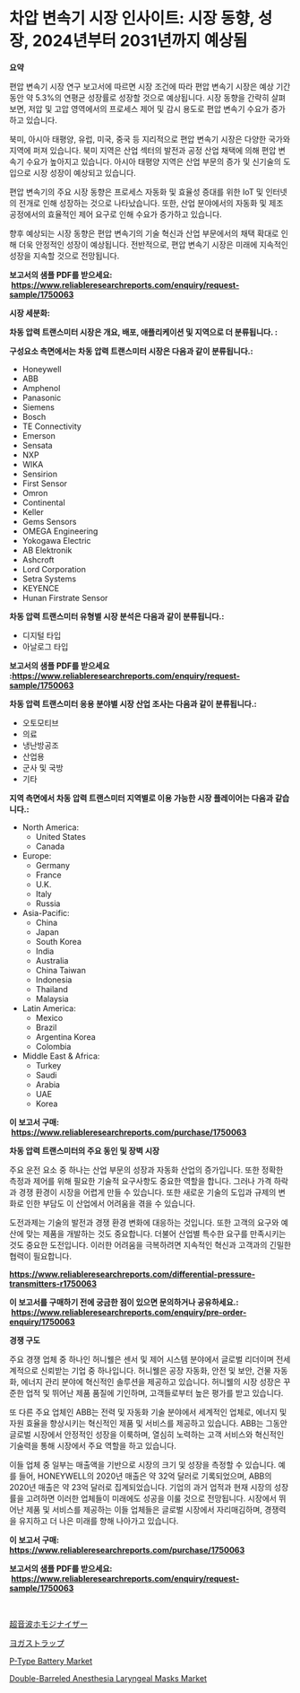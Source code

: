 <p><h1>차압 변속기 시장 인사이트: 시장 동향, 성장, 2024년부터 2031년까지 예상됨</h1></p><p><strong>요약</strong></p>
<p><p>편압 변속기 시장 연구 보고서에 따르면 시장 조건에 따라 편압 변속기 시장은 예상 기간 동안 약 5.3%의 연평균 성장률로 성장할 것으로 예상됩니다. 시장 동향을 간략히 살펴보면, 저압 및 고압 영역에서의 프로세스 제어 및 감시 용도로 편압 변속기 수요가 증가하고 있습니다. </p><p>북미, 아시아 태평양, 유럽, 미국, 중국 등 지리적으로 편압 변속기 시장은 다양한 국가와 지역에 퍼져 있습니다. 북미 지역은 산업 섹터의 발전과 공정 산업 채택에 의해 편압 변속기 수요가 높아지고 있습니다. 아시아 태평양 지역은 산업 부문의 증가 및 신기술의 도입으로 시장 성장이 예상되고 있습니다.</p><p>편압 변속기의 주요 시장 동향은 프로세스 자동화 및 효율성 증대를 위한 IoT 및 인터넷의 전개로 인해 성장하는 것으로 나타났습니다. 또한, 산업 분야에서의 자동화 및 제조 공정에서의 효율적인 제어 요구로 인해 수요가 증가하고 있습니다.</p><p>향후 예상되는 시장 동향은 편압 변속기의 기술 혁신과 산업 부문에서의 채택 확대로 인해 더욱 안정적인 성장이 예상됩니다. 전반적으로, 편압 변속기 시장은 미래에 지속적인 성장을 지속할 것으로 전망됩니다.</p></p>
<p><strong>보고서의 샘플 PDF를 받으세요: &nbsp;<a href="https://www.reliableresearchreports.com/enquiry/request-sample/1750063">https://www.reliableresearchreports.com/enquiry/request-sample/1750063</a></strong></p>
<p><strong>시장 세분화:</strong></p>
<p><strong> 차동 압력 트랜스미터 시장은 개요, 배포, 애플리케이션 및 지역으로 더 분류됩니다. :</strong></p>
<p><strong>구성요소 측면에서는 차동 압력 트랜스미터 시장은 다음과 같이 분류됩니다.:</strong></p>
<p><ul><li>Honeywell</li><li>ABB</li><li>Amphenol</li><li>Panasonic</li><li>Siemens</li><li>Bosch</li><li>TE Connectivity</li><li>Emerson</li><li>Sensata</li><li>NXP</li><li>WIKA</li><li>Sensirion</li><li>First Sensor</li><li>Omron</li><li>Continental</li><li>Keller</li><li>Gems Sensors</li><li>OMEGA Engineering</li><li>Yokogawa Electric</li><li>AB Elektronik</li><li>Ashcroft</li><li>Lord Corporation</li><li>Setra Systems</li><li>KEYENCE</li><li>Hunan Firstrate Sensor</li></ul></p>
<p><strong> 차동 압력 트랜스미터 유형별 시장 분석은 다음과 같이 분류됩니다.:</strong></p>
<p><ul><li>디지털 타입</li><li>아날로그 타입</li></ul></p>
<p><strong>보고서의 샘플 PDF를 받으세요 :<a href="https://www.reliableresearchreports.com/enquiry/request-sample/1750063">https://www.reliableresearchreports.com/enquiry/request-sample/1750063</a></strong></p>
<p><strong> 차동 압력 트랜스미터 응용 분야별 시장 산업 조사는 다음과 같이 분류됩니다.:</strong></p>
<p><ul><li>오토모티브</li><li>의료</li><li>냉난방공조</li><li>산업용</li><li>군사 및 국방</li><li>기타</li></ul></p>
<p><strong>지역 측면에서 차동 압력 트랜스미터 지역별로 이용 가능한 시장 플레이어는 다음과 같습니다.:</strong></p>
<p><ul>
    <li>
        North America:
        <ul>
            <li>United States</li>
            <li>Canada</li>
        </ul>
    </li>
    <li>
        Europe:
        <ul>
            <li>Germany</li>
            <li>France</li>
            <li>U.K.</li>
            <li>Italy</li>
            <li>Russia</li>
        </ul>
    </li>
    <li>
        Asia-Pacific:
        <ul>
            <li>China</li>
            <li>Japan</li>
            <li>South Korea</li>
            <li>India</li>
            <li>Australia</li>
            <li>China Taiwan</li>
            <li>Indonesia</li>
            <li>Thailand</li>
            <li>Malaysia</li>
        </ul>
    </li>
    <li>
        Latin America:
        <ul>
            <li>Mexico</li>
            <li>Brazil</li>
            <li>Argentina Korea</li>
            <li>Colombia</li>
        </ul>
    </li>
    <li>
        Middle East & Africa:
        <ul>
            <li>Turkey</li>
            <li>Saudi</li>
            <li>Arabia</li>
            <li>UAE</li>
            <li>Korea</li>
        </ul>
    </li>
    </ul></p>
<p><strong>이 보고서 구매: &nbsp;<a href="https://www.reliableresearchreports.com/purchase/1750063">https://www.reliableresearchreports.com/purchase/1750063</a></strong></p>
<p><strong>차동 압력 트랜스미터의 주요 동인 및 장벽 시장</strong></p>
<p><p>주요 운전 요소 중 하나는 산업 부문의 성장과 자동화 산업의 증가입니다. 또한 정확한 측정과 제어를 위해 필요한 기술적 요구사항도 중요한 역할을 합니다. 그러나 가격 하락과 경쟁 환경이 시장을 어렵게 만들 수 있습니다. 또한 새로운 기술의 도입과 규제의 변화로 인한 부담도 이 산업에서 어려움을 겪을 수 있습니다.</p><p>도전과제는 기술의 발전과 경쟁 환경 변화에 대응하는 것입니다. 또한 고객의 요구와 예산에 맞는 제품을 개발하는 것도 중요합니다. 더불어 산업별 특수한 요구를 만족시키는 것도 중요한 도전입니다. 이러한 어려움을 극복하려면 지속적인 혁신과 고객과의 긴밀한 협력이 필요합니다.</p></p>
<p><strong><a href="https://www.reliableresearchreports.com/differential-pressure-transmitters-r1750063">https://www.reliableresearchreports.com/differential-pressure-transmitters-r1750063</a></strong></p>
<p><strong>이 보고서를 구매하기 전에 궁금한 점이 있으면 문의하거나 공유하세요.: &nbsp;<a href="https://www.reliableresearchreports.com/enquiry/pre-order-enquiry/1750063">https://www.reliableresearchreports.com/enquiry/pre-order-enquiry/1750063</a></strong></p>
<p><strong>경쟁 구도</strong></p>
<p><p>주요 경쟁 업체 중 하나인 허니웰은 센서 및 제어 시스템 분야에서 글로벌 리더이며 전세계적으로 신뢰받는 기업 중 하나입니다. 허니웰은 공장 자동화, 안전 및 보안, 건물 자동화, 에너지 관리 분야에 혁신적인 솔루션을 제공하고 있습니다. 허니웰의 시장 성장은 꾸준한 업적 및 뛰어난 제품 품질에 기인하며, 고객들로부터 높은 평가를 받고 있습니다.</p><p>또 다른 주요 업체인 ABB는 전력 및 자동화 기술 분야에서 세계적인 업체로, 에너지 및 자원 효율을 향상시키는 혁신적인 제품 및 서비스를 제공하고 있습니다. ABB는 그동안 글로벌 시장에서 안정적인 성장을 이룩하며, 열심히 노력하는 고객 서비스와 혁신적인 기술력을 통해 시장에서 주요 역할을 하고 있습니다.</p><p>이들 업체 중 일부는 매출액을 기반으로 시장의 크기 및 성장을 측정할 수 있습니다. 예를 들어, HONEYWELL의 2020년 매출은 약 32억 달러로 기록되었으며, ABB의 2020년 매출은 약 23억 달러로 집계되었습니다. 기업의 과거 업적과 현재 시장의 성장률을 고려하면 이러한 업체들이 미래에도 성공을 이룰 것으로 전망됩니다. 시장에서 뛰어난 제품 및 서비스를 제공하는 이들 업체들은 글로벌 시장에서 자리매김하며, 경쟁력을 유지하고 더 나은 미래를 향해 나아가고 있습니다.</p></p>
<p><strong>이 보고서 구매: &nbsp; <a href="https://www.reliableresearchreports.com/purchase/1750063">https://www.reliableresearchreports.com/purchase/1750063</a></strong></p>
<p><strong>보고서의 샘플 PDF를 받으세요: &nbsp;<a href="https://www.reliableresearchreports.com/enquiry/request-sample/1750063">https://www.reliableresearchreports.com/enquiry/request-sample/1750063</a></strong><strong></strong></p>
<p>&nbsp;</p>
<p><p><a href="https://github.com/RodHoppe07/Market-Research-Report-List-1/blob/main/241663022877.md">超音波ホモジナイザー</a></p><p><a href="https://github.com/laurenreichert/Market-Research-Report-List-1/blob/main/219551422876.md">ヨガストラップ</a></p><p><a href="https://www.linkedin.com/pulse/p-type-battery-market-size-growth-forecast-from-2024-2031-eyz6f?trackingId=2y7VOtMECqVPP9yRDNhwtg%3D%3D">P-Type Battery Market</a></p><p><a href="https://www.linkedin.com/pulse/double-barreled-anesthesia-laryngeal-masks-market-size-growth-vwy9f?trackingId=mWzIEZX5fgnxlVUcg6vsLA%3D%3D">Double-Barreled Anesthesia Laryngeal Masks Market</a></p></p>